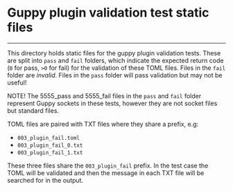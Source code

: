 # Guppy plugin validation test static files

---

This directory holds static files for the guppy plugin validation tests.
These are split into `pass` and `fail` folders, which indicate the expected return code (`0` for pass, `>0` for fail) for the validation of these TOML files.
Files in the `fail` folder are *invalid*.
Files in the `pass` folder will pass validation but may not be useful!

NOTE! The 5555_pass and 5555_fail files in the `pass` and `fail` folder represent Guppy sockets in these tests, however they are not socket files but standard files.

TOML files are paired with TXT files where they share a prefix, e.g:
  - `003_plugin_fail.toml`
  - `003_plugin_fail_0.txt`
  - `003_plugin_fail_1.txt`

These three files share the `003_plugin_fail` prefix.
In the test case the TOML will be validated and then the message in each TXT file will be searched for in the output.
